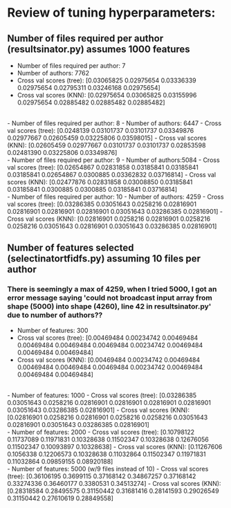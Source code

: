 # Review of tuning hyperparameters:

## Number of files required per author (resultsinator.py) assumes  1000 features

- Number of files required per author: 7  
- Number of authors: 7762  
- Cross val scores (tree): [0.03065825 0.02975654 0.03336339 0.02975654 0.02795311 0.03246168 0.02975654]  
- Cross val scores (KNN):  [0.02975654 0.03065825 0.03155996 0.02975654 0.02885482 0.02885482 0.02885482]  
<br>
- Number of files required per author: 8  
- Number of authors: 6447  
- Cross val scores (tree): [0.0248139  0.03101737 0.03101737 0.03349876 0.02977667 0.02605459 0.03225806 0.03598015]  
- Cross val scores (KNN):  [0.02605459 0.02977667 0.03101737 0.03101737 0.02853598 0.02481390 0.03225806 0.03349876]  
<br>
- Number of files required per author: 9  
- Number of authors:5084  
- Cross val scores (tree): [0.02654867 0.02831858 0.03185841 0.03185841 0.03185841 0.02654867 0.0300885  0.03362832 0.03716814]  
- Cross val scores (KNN):  [0.02477876 0.02831858 0.03008850  0.03185841 0.03185841 0.0300885 0.0300885  0.03185841 0.03716814]  
<br>
- Number of files required per author: 10  
- Number of authors: 4259  
- Cross val scores (tree): [0.03286385 0.03051643 0.0258216  0.02816901 0.02816901 0.02816901 0.02816901 0.03051643 0.03286385 0.02816901]  
- Cross val scores (KNN):  [0.02816901 0.0258216  0.02816901 0.0258216  0.0258216  0.03051643 0.02816901 0.03051643 0.03286385 0.02816901]  

## Number of features selected (selectinatortfidfs.py) assuming 10 files per author

### There is seemingly a max of 4259, when I tried 5000, I got an error message saying 'could not broadcast input array from shape (5000) into shape (4260), line 42 in resultsinator.py' due to number of authors??

- Number of features: 300  
- Cross val scores (tree): [0.00469484 0.00234742 0.00469484 0.00469484 0.00469484 0.00469484 0.00234742 0.00469484 0.00469484 0.00469484]  
- Cross val scores (KNN):  [0.00469484 0.00234742 0.00469484 0.00469484 0.00469484 0.00469484 0.00234742 0.00469484 0.00469484 0.00469484]  
<br>
- Number of features: 1000  
- Cross val scores (tree): [0.03286385 0.03051643 0.0258216  0.02816901 0.02816901 0.02816901 0.02816901 0.03051643 0.03286385 0.02816901]  
- Cross val scores (KNN):  [0.02816901 0.0258216  0.02816901 0.0258216  0.0258216  0.03051643 0.02816901 0.03051643 0.03286385 0.02816901]  
<br>
- Number of features: 2000  
- Cross val scores (tree): [0.10798122 0.11737089 0.11971831 0.10328638 0.11502347 0.10328638 0.12676056 0.11502347 0.10093897 0.10328638]  
- Cross val scores (KNN):  [0.11267606 0.1056338  0.12206573 0.10328638 0.11032864 0.11502347 0.11971831 0.11032864 0.09859155 0.08920188]  
<br>
- Number of features: 5000 (w/9 files instead of 10)  
- Cross val scores (tree): [0.36106195 0.3699115  0.37168142 0.34867257 0.37168142 0.33274336 0.36460177 0.3380531  0.34513274]  
- Cross val scores (KNN):  [0.28318584 0.28495575 0.31150442 0.31681416 0.28141593 0.29026549 0.31150442 0.27610619 0.28849558]
  